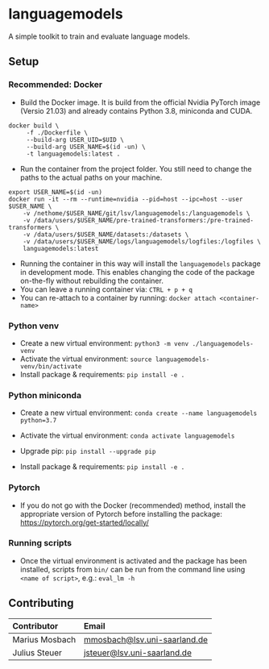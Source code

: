 # languagemodels

A simple toolkit to train and evaluate language models.

## Setup

### Recommended: Docker

- Build the Docker image. It is build from the official Nvidia PyTorch image (Versio 21.03) and already contains Python 3.8, miniconda and CUDA.

```shell
docker build \
     -f ./Dockerfile \
     --build-arg USER_UID=$UID \
     --build-arg USER_NAME=$(id -un) \
     -t languagemodels:latest .
```

- Run the container from the project folder. You still need to change the paths to the actual paths on your machine.

```shell
export USER_NAME=$(id -un)
docker run -it --rm --runtime=nvidia --pid=host --ipc=host --user $USER_NAME \
    -v /nethome/$USER_NAME/git/lsv/languagemodels:/languagemodels \
    -v /data/users/$USER_NAME/pre-trained-transformers:/pre-trained-transformers \
    -v /data/users/$USER_NAME/datasets:/datasets \
    -v /data/users/$USER_NAME/logs/languagemodels/logfiles:/logfiles \
    languagemodels:latest
```

- Running the container in this way will install the `languagemodels` package in development mode. This enables changing the code of the package on-the-fly without rebuilding the container.
- You can leave a running container via: `CTRL + p + q`
- You can re-attach to a container by running: `docker attach <container-name>`

### Python venv

- Create a new virtual environment: `python3 -m venv ./languagemodels-venv`
- Activate the virtual environment: `source languagemodels-venv/bin/activate`
- Install package & requirements: `pip install -e .`

### Python miniconda

- Create a new virtual environment: `conda create --name languagemodels python=3.7`
- Activate the virtual environment: `conda activate languagemodels`

- Upgrade pip: `pip install --upgrade pip`
- Install package & requirements: `pip install -e .`

### Pytorch

- If you do not go with the Docker (recommended) method, install the appropriate version of Pytorch before installing the package: https://pytorch.org/get-started/locally/ 

### Running scripts

- Once the virtual environment is activated and the package has been installed, scripts from `bin/` can be run from the command line using `<name of script>`, e.g.: `eval_lm -h`

## Contributing

| Contributor    | Email                        |
|:---------------|:-----------------------------|
| Marius Mosbach | mmosbach@lsv.uni-saarland.de |
| Julius Steuer  | jsteuer@lsv.uni-saarland.de  |